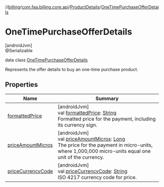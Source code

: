 //[billing](../../../../index.md)/[com.faa.billing.core.api](../../index.md)/[ProductDetails](../index.md)/[OneTimePurchaseOfferDetails](index.md)

# OneTimePurchaseOfferDetails

[androidJvm]\
@Serializable

data class [OneTimePurchaseOfferDetails](index.md)

Represents the offer details to buy an one-time purchase product.

## Properties

| Name | Summary |
|---|---|
| [formattedPrice](formatted-price.md) | [androidJvm]<br>val [formattedPrice](formatted-price.md): [String](https://kotlinlang.org/api/latest/jvm/stdlib/kotlin/-string/index.html)<br>Formatted price for the payment, including its currency sign. |
| [priceAmountMicros](price-amount-micros.md) | [androidJvm]<br>val [priceAmountMicros](price-amount-micros.md): [Long](https://kotlinlang.org/api/latest/jvm/stdlib/kotlin/-long/index.html)<br>The price for the payment in micro-units, where 1,000,000 micro-units equal one unit of the currency. |
| [priceCurrencyCode](price-currency-code.md) | [androidJvm]<br>val [priceCurrencyCode](price-currency-code.md): [String](https://kotlinlang.org/api/latest/jvm/stdlib/kotlin/-string/index.html)<br>ISO 4217 currency code for price. |
